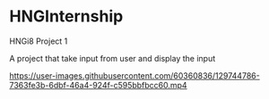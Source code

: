# HNGInternship

HNGi8 Project 1

A project that take input from user and display the input

https://user-images.githubusercontent.com/60360836/129744786-7363fe3b-6dbf-46a4-924f-c595bbfbcc60.mp4
